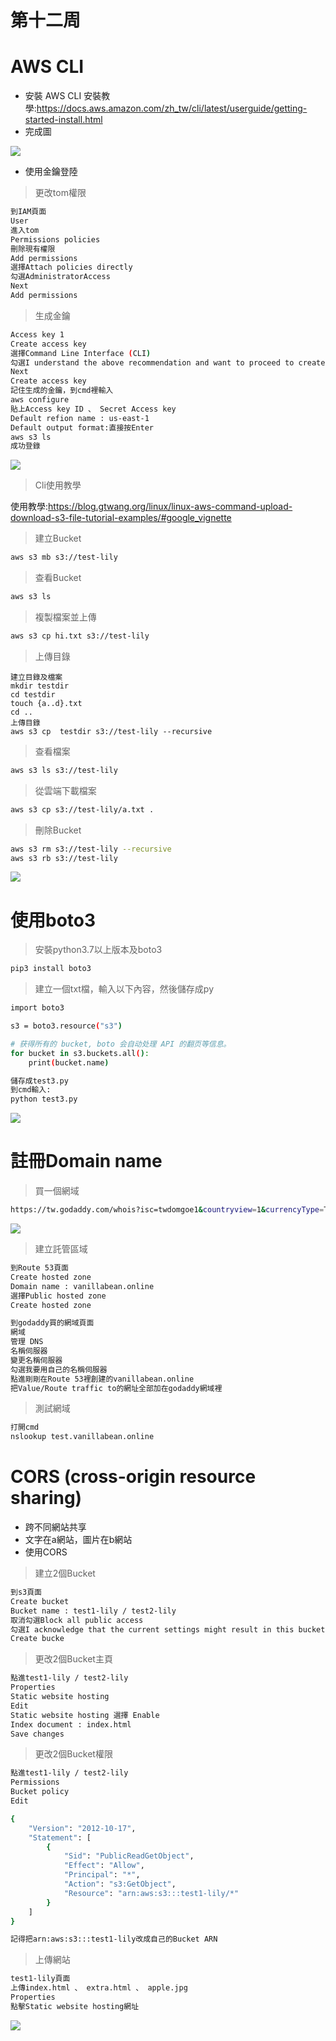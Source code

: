 # 第十二周
# AWS CLI
* 安裝 AWS CLI
安裝教學:https://docs.aws.amazon.com/zh_tw/cli/latest/userguide/getting-started-install.html
* 完成圖
<img src="../pic/1205.png">

* 使用金鑰登陸
> 更改tom權限
```sh
到IAM頁面
User
進入tom
Permissions policies 
刪除現有權限
Add permissions
選擇Attach policies directly
勾選AdministratorAccess
Next
Add permissions
```
> 生成金鑰
```sh
Access key 1
Create access key
選擇Command Line Interface (CLI)
勾選I understand the above recommendation and want to proceed to create an access key.
Next
Create access key
記住生成的金鑰，到cmd裡輸入
aws configure
貼上Access key ID 、 Secret Access key
Default refion name : us-east-1
Default output format:直接按Enter
aws s3 ls
成功登錄
```
<img src="../pic/1205-1.png">

> Cli使用教學

使用教學:https://blog.gtwang.org/linux/linux-aws-command-upload-download-s3-file-tutorial-examples/#google_vignette

> 建立Bucket
```sh
aws s3 mb s3://test-lily
```
> 查看Bucket
```sh
aws s3 ls
```
> 複製檔案並上傳
```sh
aws s3 cp hi.txt s3://test-lily
```
> 上傳目錄
```
建立目錄及檔案
mkdir testdir
cd testdir
touch {a..d}.txt
cd ..
上傳目錄
aws s3 cp  testdir s3://test-lily --recursive
```
> 查看檔案
```sh
aws s3 ls s3://test-lily
```
> 從雲端下載檔案
```sh
aws s3 cp s3://test-lily/a.txt .
```
> 刪除Bucket
```sh
aws s3 rm s3://test-lily --recursive
aws s3 rb s3://test-lily
```
<img src="../pic/1205-2.png">

# 使用boto3
> 安裝python3.7以上版本及boto3
```sh
pip3 install boto3
``` 
> 建立一個txt檔，輸入以下內容，然後儲存成py

```sh
import boto3

s3 = boto3.resource("s3")

# 获得所有的 bucket, boto 会自动处理 API 的翻页等信息。
for bucket in s3.buckets.all():
    print(bucket.name)

儲存成test3.py
到cmd輸入:
python test3.py
```
<img src="../pic/1205-3.png">

# 註冊Domain name
> 買一個網域
```sh
https://tw.godaddy.com/whois?isc=twdomgoe1&countryview=1&currencyType=TWD&cdtl=c_20726757311.g_155456413175.k_aud-718109900613:dsa-2163013564243.a_678875414083.d_c.ctv_g&bnb=nb&gad_source=1&gclid=CjwKCAiAvdCrBhBREiwAX6-6UtlADYf7R3tphoPgAOJc4kWFFDaIkTtGWPE-SuQJoGCzQqWqnhJlchoChmIQAvD_BwE
```
<img src="../pic/1205-4.png">

> 建立託管區域
```sh
到Route 53頁面
Create hosted zone
Domain name : vanillabean.online
選擇Public hosted zone
Create hosted zone

到godaddy買的網域頁面
網域
管理 DNS
名稱伺服器
變更名稱伺服器
勾選我要用自己的名稱伺服器
點進剛剛在Route 53裡創建的vanillabean.online
把Value/Route traffic to的網址全部加在godaddy網域裡
```
> 測試網域
```sh
打開cmd
nslookup test.vanillabean.online
```

# CORS (cross-origin resource sharing)
* 跨不同網站共享
* 文字在a網站，圖片在b網站
* 使用CORS
> 建立2個Bucket
```sh
到s3頁面
Create bucket
Bucket name : test1-lily / test2-lily
取消勾選Block all public access
勾選I acknowledge that the current settings might result in this bucket and the objects within becoming public.
Create bucke
```

> 更改2個Bucket主頁
```sh
點進test1-lily / test2-lily
Properties
Static website hosting
Edit
Static website hosting 選擇 Enable
Index document : index.html
Save changes
```
> 更改2個Bucket權限
```sh
點進test1-lily / test2-lily
Permissions
Bucket policy
Edit

{
	"Version": "2012-10-17",
	"Statement": [
		{
			"Sid": "PublicReadGetObject",
			"Effect": "Allow",
			"Principal": "*",
			"Action": "s3:GetObject",
			"Resource": "arn:aws:s3:::test1-lily/*"
		}
	]
}

記得把arn:aws:s3:::test1-lily改成自己的Bucket ARN
```
> 上傳網站
```sh
test1-lily頁面
上傳index.html 、 extra.html 、 apple.jpg
Properties
點擊Static website hosting網址
```
<img src="../pic/1205-5.png">

